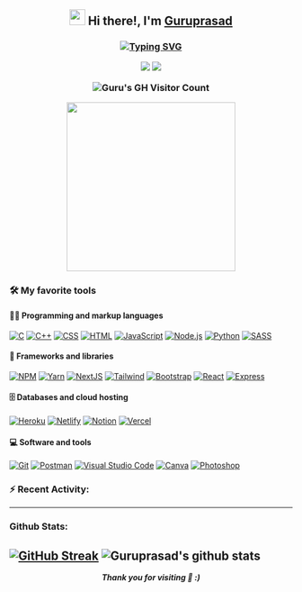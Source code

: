 <div align="center">                                          
<h2>  <img src="https://media.giphy.com/media/hvRJCLFzcasrR4ia7z/giphy.gif" width="28">
 Hi there!, I'm <a href="#" target="_blank"e>Guruprasad</a>
<h3>

[![Typing SVG](https://readme-typing-svg.herokuapp.com?duration=7000&color=2563EB&center=true&width=600&lines=Developer+%7C+Designer+%7C+OSS+Contributer)](https://git.io/typing-svg)

<p>
<!--<a href="#"><img src="https://img.icons8.com/pastel-glyph/36/2266EE/internet.png"/></a> -->
 <a href="https://www.linkedin.com/in/guruprasad-gaikwad-9591431b1/"><img src="https://img.icons8.com/ios-filled/36/2266EE/linkedin.png"/></a>
 <a href="https://twitter.com/Guru9272"><img src="https://img.icons8.com/color/36/2266EE/twitter.png"/></a> 
</p>

<img align="center" src="https://komarev.com/ghpvc/?username=guru9607" alt="Guru's GH Visitor Count" /> 
</h3>
<img width="300" src="https://media.giphy.com/media/zhYSVCirREeIZtONCI/giphy.gif">
</div>
  
### 🛠️ My favorite tools

#### 👨‍💻 Programming and markup languages

<p>
    <a href="#"><img alt="C" src="https://custom-icon-badges.herokuapp.com/badge/C-03599C.svg?logo=c-in-hexagon&logoColor=white"></a>
    <a href="#"><img alt="C++" src="https://custom-icon-badges.herokuapp.com/badge/C++-9C033A.svg?logo=cpp2&logoColor=white"></a>
    <a href="#"><img alt="CSS" src="https://img.shields.io/badge/CSS-1572B6.svg?logo=css3&logoColor=white"></a>
    <a href="#"><img alt="HTML" src="https://img.shields.io/badge/HTML-E34F26.svg?logo=html5&logoColor=white"></a>
    <a href="#"><img alt="JavaScript" src="https://img.shields.io/badge/JavaScript-F7DF1E.svg?logo=javascript&logoColor=black"></a>
    <a href="#"><img alt="Node.js" src="https://img.shields.io/badge/Node.js-43853D.svg?logo=node.js&logoColor=white"></a>
    <a href="#"><img alt="Python" src="https://img.shields.io/badge/Python-14354C.svg?logo=python&logoColor=white"></a>
    <a href="#"><img alt="SASS" src="https://img.shields.io/badge/Sass-hotpink.svg?logo=SASS&logoColor=white"></a>
</p>
  
#### 🧰 Frameworks and libraries

<p>
    <a href="#"><img alt="NPM" src="https://img.shields.io/badge/NPM-%23000000.svg?logo=npm&logoColor=white"></a>
    <a href="#"><img alt="Yarn" src="https://img.shields.io/badge/yarn-%232C8EBB.svg?logo=yarn&logoColor=white"></a>
    <a href="#"><img alt="NextJS" src="https://img.shields.io/badge/Next-black?logo=next.js&logoColor=white"></a>
    <a href="#"><img alt="Tailwind" src="https://img.shields.io/badge/tailwindcss-%2338B2AC.svg?logo=tailwind-css&logoColor=white"></a>
    <a href="#"><img alt="Bootstrap" src="https://img.shields.io/badge/Bootstrap-7952B3.svg?logo=bootstrap&logoColor=white"></a>
    <a href="#"><img alt="React" src="https://img.shields.io/badge/React-20232a.svg?logo=react&logoColor=%2361DAFB"></a>
    <a href="#"><img alt="Express" src="https://img.shields.io/badge/Express-%23000000.svg?logo=express&logoColor=whit"></a>
</p>

#### 🗄️ Databases and cloud hosting

<p>
    <a href="#"><img alt="Heroku" src="https://img.shields.io/badge/Heroku-430098.svg?logo=heroku&logoColor=white"></a>
     <a href="#"><img alt="Netlify" src="https://img.shields.io/badge/netlify-%23000000.svg?logo=netlify&logoColor=#00C7B7"></a>
    <a href="#"><img alt="Notion" src="https://img.shields.io/badge/Notion-010101.svg?logo=notion&logoColor=white"></a>
    <a href="#"><img alt="Vercel" src="https://img.shields.io/badge/Vercel-000000.svg?logo=vercel&logoColor=white"></a>
</p>
  
  #### 💻 Software and tools

<p>
    <a href="#"><img alt="Git" src="https://img.shields.io/badge/Git-F05033.svg?logo=git&logoColor=white"></a>
    <a href="#"><img alt="Postman" src="https://img.shields.io/badge/Postman-FF6C37?logo=postman&logoColor=white"></a>
    <a href="#"><img alt="Visual Studio Code" src="https://img.shields.io/badge/Visual%20Studio%20Code-0078d7.svg?logo=visual-studio-code&logoColor=white"></a>
    <a href="#"><img alt="Canva" src="https://img.shields.io/badge/Canva-%2300C4CC.svg?logo=Canva&logoColor=white"></a>
    <a href="#"><img alt="Photoshop" src="https://img.shields.io/badge/adobe%20photoshop-%2331A8FF.svg?&logo=adobe%20photoshop&logoColor=white"></a>
</p>
 
### :zap: Recent Activity:
 
---

### Github Stats:
[![GitHub Streak](https://github-readme-streak-stats.herokuapp.com/?user=guru9607&theme=dracula)](https://git.io/streak-stats)
![Guruprasad's github stats](https://github-readme-stats.vercel.app/api?username=guru9607&show_icons&theme=dracula)
---
  
<p align=center>
<em><b>Thank you for visiting 🤍 :)</em>
</p>

